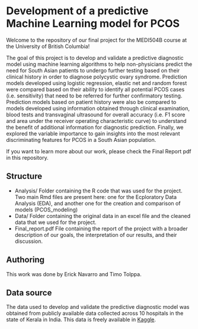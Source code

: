 # Development of a predictive Machine Learning model for PCOS

Welcome to the repository of our final project for the MEDI504B course at the University of British Columbia! 

The goal of this project is to develop and validate a predictive diagnostic model using machine learning algorithms to help non-physicians predict the need for South Asian patients to undergo further testing based on their clinical history in order to diagnose polycystic ovary syndrome. Prediction models developed using logistic regression, elastic net and random forest were compared based on their ability to identify all potential PCOS cases (i.e. sensitivity) that need to be referred for further confirmatory testing. Prediction models based on patient history were also be compared to models developed using information obtained through clinical examination, blood tests and transvaginal ultrasound for overall accuracy (i.e. F1 score and area under the receiver operating characteristic curve) to understand the benefit of additional information for diagnostic prediction. Finally, we explored the variable importance to gain insights into the most relevant discriminating features for PCOS in a South Asian population.

If you want to learn more about our work, please check the Final Report pdf in this repository. 

## Structure 
- Analysis/ Folder containing the R code that was used for the project. Two main Rmd files are present here: one for the Ecploratory Data Analysis (EDA), and another one for the creation and comparison of models (PCOS_modeling)
- Data/ Folder containing the original data in an excel file and the cleaned data that we used for the project. 
- Final_report.pdf File containing the report of the project with a broader description of our goals, the interpretation of our results, and their discussion. 

## Authoring
This work was done by Erick Navarro and Timo Tolppa. 

## Data source
The data used to develop and validate the predictive diagnostic model was obtained from publicly available data collected across 10 hospitals in the state of Kerala in India. This data is freely available in [Kaggle](https://www.kaggle.com/datasets/prasoonkottarathil/polycystic-ovary-syndrome-pcos).

